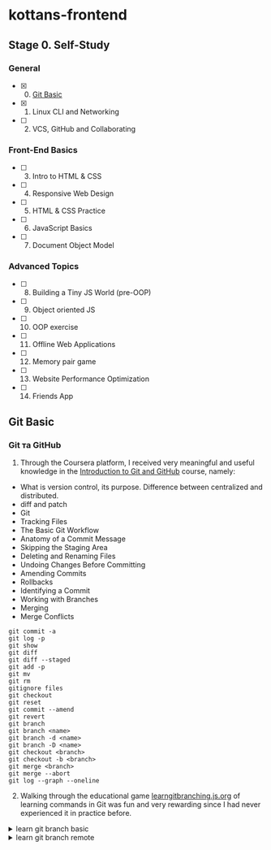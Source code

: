 # kottans-frontend
## Stage 0. Self-Study
### General
- [x] 0. [Git Basic](#git-basic) 
- [x] 1. Linux CLI and Networking
- [ ] 2. VCS, GitHub and Collaborating

### Front-End Basics
- [ ] 3. Intro to HTML & CSS
- [ ] 4. Responsive Web Design
- [ ] 5. HTML & CSS Practice
- [ ] 6. JavaScript Basics
- [ ] 7. Document Object Model 

### Advanced Topics
- [ ] 8. Building a Tiny JS World (pre-OOP)
- [ ] 9. Object oriented JS
- [ ] 10. OOP exercise
- [ ] 11. Offline Web Applications 
- [ ] 12. Memory pair game 
- [ ] 13. Website Performance Optimization
- [ ] 14. Friends App

## Git Basic
### Git та GitHub
1. Through the Coursera platform, I received very meaningful and useful knowledge in the [Introduction to Git and GitHub](https://www.coursera.org/learn/introduction-git-github) course, namely:
- What is version control, its purpose. Difference between centralized and distributed.
- diff and patch
- Git
- Tracking Files
- The Basic Git Workflow
- Anatomy of a Commit Message
- Skipping the Staging Area
- Deleting and Renaming Files
- Undoing Changes Before Committing
- Amending Commits
- Rollbacks
- Identifying a Commit
- Working with Branches
- Merging
- Merge Conflicts

```
git commit -a
git log -p
git show
git diff
git diff --staged
git add -p
git mv
git rm
gitignore files
git checkout 
git reset
git commit --amend
git revert 
git branch
git branch <name> 
git branch -d <name>
git branch -D <name>
git checkout <branch> 
git checkout -b <branch>
git merge <branch> 
git merge --abort
git log --graph --oneline
```

2. Walking through the educational game [learngitbranching.js.org](https://learngitbranching.js.org/) of learning commands in Git was fun and very rewarding since I had never experienced it in practice before.

<details>
<summary>learn git branch basic</summary> 
<picture>
  <img alt="screen1" src="https://user-images.githubusercontent.com/105452997/183896025-b07918c5-770a-4f96-a6cf-586b891e5e82.png">
</picture>
</details>

<details><summary>learn git branch remote</summary> 
<picture>
  <img alt="screen2" src="https://user-images.githubusercontent.com/105452997/183900478-2b85b012-16c7-47aa-b8be-14c7f6901bcf.png">
</picture>
</details>

